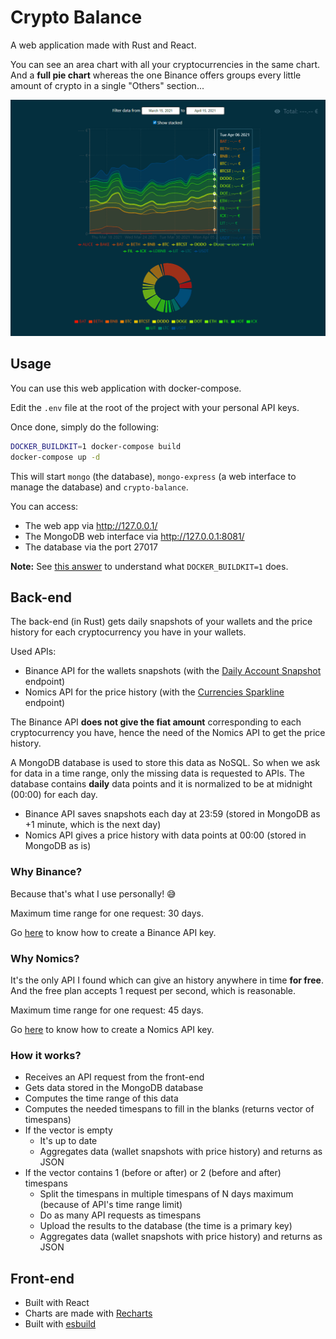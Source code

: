 # Crypto Balance

A web application made with Rust and React.

You can see an area chart with all your cryptocurrencies in the same chart. And a **full pie chart** whereas the one Binance offers groups every little amount of crypto in a single "Others" section...

![Demo of the front-end](demo.gif)

## Usage

You can use this web application with docker-compose.

Edit the `.env` file at the root of the project with your personal API keys.

Once done, simply do the following:

```bash
DOCKER_BUILDKIT=1 docker-compose build
docker-compose up -d
```

This will start `mongo` (the database), `mongo-express` (a web interface to manage the database) and `crypto-balance`.

You can access:

- The web app via http://127.0.0.1/
- The MongoDB web interface via http://127.0.0.1:8081/
- The database via the port 27017

**Note:** See [this answer](https://stackoverflow.com/a/60590697/3970387) to understand what `DOCKER_BUILDKIT=1` does.

## Back-end

The back-end (in Rust) gets daily snapshots of your wallets and the price history for each cryptocurrency you have in your wallets.

Used APIs:

- Binance API for the wallets snapshots (with the [Daily Account Snapshot](https://binance-docs.github.io/apidocs/spot/en/#daily-account-snapshot-user_data) endpoint)
- Nomics API for the price history (with the [Currencies Sparkline](https://nomics.com/docs/#operation/getCurrenciesSparkline) endpoint)

The Binance API **does not give the fiat amount** corresponding to each cryptocurrency you have, hence the need of the Nomics API to get the price history.

A MongoDB database is used to store this data as NoSQL. So when we ask for data in a time range, only the missing data is requested to APIs. The database contains **daily** data points and it is normalized to be at midnight (00:00) for each day.

- Binance API saves snapshots each day at 23:59 (stored in MongoDB as +1 minute, which is the next day)
- Nomics API gives a price history with data points at 00:00 (stored in MongoDB as is)

### Why Binance?

Because that's what I use personally! 😅

Maximum time range for one request: 30 days.

Go [here](https://binance.zendesk.com/hc/en-us/articles/360002502072-How-to-create-API) to know how to create a Binance API key.

### Why Nomics?

It's the only API I found which can give an history anywhere in time **for free**. And the free plan accepts 1 request per second, which is reasonable.

Maximum time range for one request: 45 days.

Go [here](https://p.nomics.com/cryptocurrency-bitcoin-api) to know how to create a Nomics API key.

### How it works?

- Receives an API request from the front-end
- Gets data stored in the MongoDB database
- Computes the time range of this data
- Computes the needed timespans to fill in the blanks (returns vector of timespans)
- If the vector is empty
  - It's up to date
  - Aggregates data (wallet snapshots with price history) and returns as JSON
- If the vector contains 1 (before or after) or 2 (before and after) timespans
  - Split the timespans in multiple timespans of N days maximum (because of API's time range limit)
  - Do as many API requests as timespans
  - Upload the results to the database (the time is a primary key)
  - Aggregates data (wallet snapshots with price history) and returns as JSON

## Front-end

- Built with React
- Charts are made with [Recharts](https://recharts.org/en-US/)
- Built with [esbuild](https://esbuild.github.io/)
